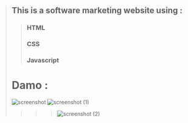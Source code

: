 
> ## This is a software marketing website using :
>> ### HTML
>> ### CSS
>> ### Javascript 
> # Damo :
> ![screenshot](https://user-images.githubusercontent.com/52942762/155003925-71e429be-32e9-4757-8a01-23d9db9f6f45.png)
> ![screenshot (1)](https://user-images.githubusercontent.com/52942762/155003956-1865c7ab-ead2-4be9-ac1e-2138b4ba0c93.png)
>>>> ![screenshot (2)](https://user-images.githubusercontent.com/52942762/155003969-21df7145-5b8c-4950-888b-7b8ec6affebd.png)
